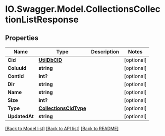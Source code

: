 # IO.Swagger.Model.CollectionsCollectionListResponse
## Properties

Name | Type | Description | Notes
------------ | ------------- | ------------- | -------------
**Cid** | [**UtilDbCID**](UtilDbCID.md) |  | [optional] 
**Coluuid** | **string** |  | [optional] 
**ContId** | **int?** |  | [optional] 
**Dir** | **string** |  | [optional] 
**Name** | **string** |  | [optional] 
**Size** | **int?** |  | [optional] 
**Type** | [**CollectionsCidType**](CollectionsCidType.md) |  | [optional] 
**UpdatedAt** | **string** |  | [optional] 

[[Back to Model list]](../README.md#documentation-for-models) [[Back to API list]](../README.md#documentation-for-api-endpoints) [[Back to README]](../README.md)

